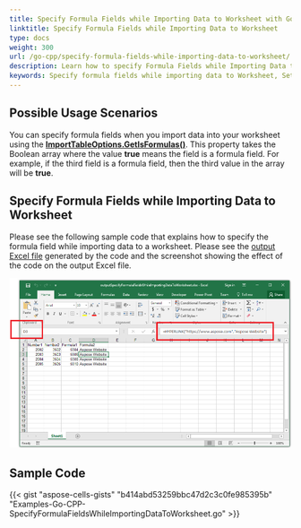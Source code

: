 ```yaml
---
title: Specify Formula Fields while Importing Data to Worksheet with Golang via C++
linktitle: Specify Formula Fields while Importing Data to Worksheet
type: docs
weight: 300
url: /go-cpp/specify-formula-fields-while-importing-data-to-worksheet/
description: Learn how to specify Formula Fields while Importing Data to Worksheet through the Aspose.Cells for C++ API.
keywords: Specify formula fields while importing data to Worksheet, Set formula fields when adding data to Worksheet
---
```


## **Possible Usage Scenarios**

You can specify formula fields when you import data into your worksheet using the [**ImportTableOptions.GetIsFormulas()**](https://reference.aspose.com/cells/go-cpp/importtableoptions/getisformulas/). This property takes the Boolean array where the value **true** means the field is a formula field. For example, if the third field is a formula field, then the third value in the array will be **true**.

## **Specify Formula Fields while Importing Data to Worksheet**

Please see the following sample code that explains how to specify the formula field while importing data to a worksheet. Please see the [output Excel file](61767838.xlsx) generated by the code and the screenshot showing the effect of the code on the output Excel file.

![todo:image_alt_text](specify-formula-fields-while-importing-data-to-worksheet_1.png)

## **Sample Code**

{{< gist "aspose-cells-gists" "b414abd53259bbc47d2c3c0fe985395b" "Examples-Go-CPP-SpecifyFormulaFieldsWhileImportingDataToWorksheet.go" >}}
